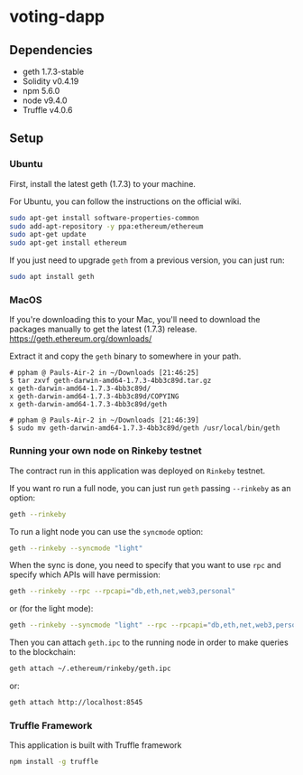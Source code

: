 # voting-dapp

## Dependencies

- geth 1.7.3-stable
- Solidity v0.4.19
- npm 5.6.0
- node v9.4.0
- Truffle v4.0.6

## Setup

### Ubuntu

First, install the latest geth (1.7.3) to your machine.

For Ubuntu, you can follow the instructions on the official wiki.

```sh
sudo apt-get install software-properties-common
sudo add-apt-repository -y ppa:ethereum/ethereum
sudo apt-get update
sudo apt-get install ethereum
```

If you just need to upgrade `geth` from a previous version, you can just run:
```sh
sudo apt install geth
```

### MacOS

If you're downloading this to your Mac, you'll need to download the packages manually to get the latest
(1.7.3) release.
https://geth.ethereum.org/downloads/

Extract it and copy the `geth` binary to somewhere in your path.

```
# ppham @ Pauls-Air-2 in ~/Downloads [21:46:25]
$ tar zxvf geth-darwin-amd64-1.7.3-4bb3c89d.tar.gz
x geth-darwin-amd64-1.7.3-4bb3c89d/
x geth-darwin-amd64-1.7.3-4bb3c89d/COPYING
x geth-darwin-amd64-1.7.3-4bb3c89d/geth

# ppham @ Pauls-Air-2 in ~/Downloads [21:46:39]
$ sudo mv geth-darwin-amd64-1.7.3-4bb3c89d/geth /usr/local/bin/geth
```

### Running your own node on Rinkeby testnet

The contract run in this application was deployed on `Rinkeby` testnet.

If you want ro run a full node, you can just run `geth` passing `--rinkeby` as an option:
```sh
geth --rinkeby
```

To run a light node you can use the `syncmode` option:
```sh
geth --rinkeby --syncmode "light"
```

When the sync is done, you need to specify that you want to use `rpc` and specify which APIs will have permission:
```sh
geth --rinkeby --rpc --rpcapi="db,eth,net,web3,personal"
```
or (for the light mode):
```sh
geth --rinkeby --syncmode "light" --rpc --rpcapi="db,eth,net,web3,personal"
```

Then you can attach `geth.ipc` to the running node in order to make queries to the blockchain:
```sh
geth attach ~/.ethereum/rinkeby/geth.ipc
```
or:
```sh
geth attach http://localhost:8545
```

### Truffle Framework

This application is built with Truffle framework

```sh
npm install -g truffle
```
